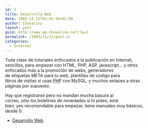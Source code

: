 ```yaml
---
id: 2
title: Desarrollo Web
date: 2003-11-22T05:42:56+02:00
author: Chavalina
layout: post
guid: http://www.wp.chavalina.net/?p=2
permalink: /2003/11/22/post-2/
categories:
  - Internet
---
```

<p align="left">
  Toda clase de tutoriales enfocados a la publicación en Internet,<br /> sencillos, para empezar con HTML, PHP, ASP, javascript… y otros<br /> enfocados más a la promoción de webs, generadores<br /> de etiquetas META para tu web, plantillas de código para<br /> libros de visitas si usas <acronym title="Hypertext PreProcessor">PHP</acronym> con MySQL, y muchos enlaces a otras<br /> páginas por supuesto.
</p>

<p align="left">
  Hay que registrarse pero no mandan mucha basura al<br /> correo, sólo los boletines de novedades si lo pides, está<br /> bien, yes recomendable para empezar, tiene manuales muy básicos,<br /> desde 0.
</p>

  * <a href="http://www.desarrolloweb.com" target="_blank">Desarrollo Web</a>